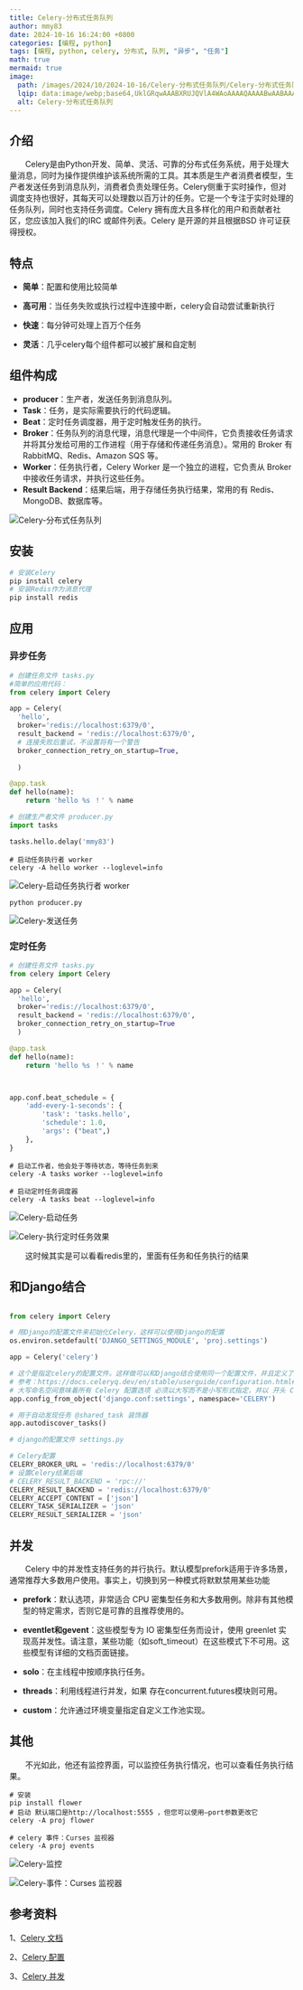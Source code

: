```yaml
---
title: Celery-分布式任务队列
author: mmy83
date: 2024-10-16 16:24:00 +0800
categories: [编程, python]
tags: [编程, python, celery, 分布式, 队列, "异步", "任务"]
math: true
mermaid: true
image:
  path: /images/2024/10/2024-10-16/Celery-分布式任务队列/Celery-分布式任务队列-00.png
  lqip: data:image/webp;base64,UklGRqwAAABXRUJQVlA4WAoAAAAQAAAABwAABAAAQUxQSCkAAAAAetfM1awZAAG7//r/ug8AAxRCQFlEDQABAAIAOWVFUTsBBQAxbEt4PQBWUDggXAAAAPABAJ0BKggABQABQCYlmAJ0AR6CM1hXgAD+4fXeT1Wf/gs4PPzKQ6f2h7FTA1/hZvwB7Qmz8d0rPvo+iIv/7AxYH9v3sw2+uoPHoi+1p2JKxTvWNjg3XpJTaAAA
  alt: Celery-分布式任务队列
---
```


## 介绍

&emsp;&emsp;Celery是由Python开发、简单、灵活、可靠的分布式任务系统，用于处理大量消息，同时为操作提供维护该系统所需的工具。其本质是生产者消费者模型，生产者发送任务到消息队列，消费者负责处理任务。Celery侧重于实时操作，但对调度支持也很好，其每天可以处理数以百万计的任务。它是一个专注于实时处理的任务队列，同时也支持任务调度。Celery 拥有庞大且多样化的用户和贡献者社区，您应该加入我们的IRC 或邮件列表。Celery 是开源的并且根据BSD 许可证获得授权。

## 特点

- **简单**：配置和使用比较简单

- **高可用**：当任务失败或执行过程中连接中断，celery会自动尝试重新执行

- **快速**：每分钟可处理上百万个任务

- **灵活**：几乎celery每个组件都可以被扩展和自定制

## 组件构成

- **producer**：生产者，发送任务到消息队列。
- **Task**：任务，是实际需要执行的代码逻辑。
- **Beat**：定时任务调度器，用于定时触发任务的执行。
- **Broker**：任务队列的消息代理，消息代理是一个中间件，它负责接收任务请求并将其分发给可用的工作进程（用于存储和传递任务消息）。常用的 Broker 有 RabbitMQ、Redis、Amazon SQS 等。
- **Worker**：任务执行者，Celery Worker 是一个独立的进程，它负责从 Broker 中接收任务请求，并执行这些任务。
- **Result Backend**：结果后端，用于存储任务执行结果，常用的有 Redis、MongoDB、数据库等。

![Celery-分布式任务队列](/images/2024/10/2024-10-16/Celery-分布式任务队列/Celery-分布式任务队列-01.png)

## 安装

```bash
# 安装Celery
pip install celery
# 安装Redis作为消息代理
pip install redis
```

## 应用

### 异步任务

```python
# 创建任务文件 tasks.py
#简单的应用代码：
from celery import Celery

app = Celery(
  'hello', 
  broker='redis://localhost:6379/0',
  result_backend = 'redis://localhost:6379/0',
  # 连接失败后重试，不设置将有一个警告
  broker_connection_retry_on_startup=True,
  
  )

@app.task
def hello(name):
    return 'hello %s ！' % name
```

```python
# 创建生产者文件 producer.py
import tasks

tasks.hello.delay('mmy83')
```

```shell
# 启动任务执行者 worker
celery -A hello worker --loglevel=info
```

![Celery-启动任务执行者 worker](/images/2024/10/2024-10-16/Celery-分布式任务队列/Celery-分布式任务队列-02.png)

```shell
python producer.py
```

![Celery-发送任务](/images/2024/10/2024-10-16/Celery-分布式任务队列/Celery-分布式任务队列-03.png)

### 定时任务

```python
# 创建任务文件 tasks.py
from celery import Celery

app = Celery(
  'hello', 
  broker='redis://localhost:6379/0',
  result_backend = 'redis://localhost:6379/0',
  broker_connection_retry_on_startup=True
  )

@app.task
def hello(name):
    return 'hello %s ！' % name



app.conf.beat_schedule = {
    'add-every-1-seconds': {
        'task': 'tasks.hello',
        'schedule': 1.0,
        'args': ("beat",)
    },
}
```

```shell
# 启动工作者，他会处于等待状态，等待任务到来
celery -A tasks worker --loglevel=info

# 启动定时任务调度器
celery -A tasks beat --loglevel=info
```

![Celery-启动任务](/images/2024/10/2024-10-16/Celery-分布式任务队列/Celery-分布式任务队列-04.png)

![Celery-执行定时任务效果](/images/2024/10/2024-10-16/Celery-分布式任务队列/Celery-分布式任务队列-05.png)

&emsp;&emsp;这时候其实是可以看看redis里的，里面有任务和任务执行的结果

## 和Django结合

```python

from celery import Celery

# 用Django的配置文件来初始化Celery，这样可以使用Django的配置
os.environ.setdefault('DJANGO_SETTINGS_MODULE', 'proj.settings')

app = Celery('celery')

# 这个是指定celery的配置文件。这样做可以和Django结合使用同一个配置文件，并且定义了一个命名空间
# 参考：https://docs.celeryq.dev/en/stable/userguide/configuration.html#configuration
# 大写命名空间意味着所有 Celery 配置选项 必须以大写而不是小写形式指定，并以 开头 CELERY_
app.config_from_object('django.conf:settings', namespace='CELERY')

# 用于自动发现任务 @shared_task 装饰器
app.autodiscover_tasks()
```

```python
# django的配置文件 settings.py

# Celery配置
CELERY_BROKER_URL = 'redis://localhost:6379/0'
# 设置Celery结果后端
# CELERY_RESULT_BACKEND = 'rpc://'
CELERY_RESULT_BACKEND = 'redis://localhost:6379/0'
CELERY_ACCEPT_CONTENT = ['json']
CELERY_TASK_SERIALIZER = 'json'
CELERY_RESULT_SERIALIZER = 'json'

```

## 并发

&emsp;&emsp;Celery 中的并发性支持任务的并行执行。默认模型prefork适用于许多场景，通常推荐大多数用户使用。事实上，切换到另一种模式将默默禁用某些功能

- **prefork**：默认选项，非常适合 CPU 密集型任务和大多数用例。除非有其他模型的特定需求，否则它是可靠的且推荐使用的。

- **eventlet和gevent**：这些模型专为 IO 密集型任务而设计，使用 greenlet 实现高并发性。请注意，某些功能（如soft_timeout）在这些模式下不可用。这些模型有详细的文档页面链接。

- **solo**：在主线程中按顺序执行任务。

- **threads**：利用线程进行并发，如果 存在concurrent.futures模块则可用。

- **custom**：允许通过环境变量指定自定义工作池实现。

## 其他

&emsp;&emsp;不光如此，他还有监控界面，可以监控任务执行情况，也可以查看任务执行结果。

```shell
# 安装
pip install flower
# 启动 默认端口是http://localhost:5555 ，但您可以使用–port参数更改它
celery -A proj flower

# celery 事件：Curses 监视器
celery -A proj events
```

![Celery-监控](/images/2024/10/2024-10-16/Celery-分布式任务队列/Celery-分布式任务队列-06.png)

![Celery-事件：Curses 监视器](/images/2024/10/2024-10-16/Celery-分布式任务队列/Celery-分布式任务队列-07.png)

## 参考资料

1、[Celery 文档](https://docs.celeryq.dev/en/stable/index.html)

2、[Celery 配置](https://docs.celeryq.dev/en/stable/userguide/configuration.html#configuration)

3、[Celery 并发](https://docs.celeryq.dev/en/stable/userguide/concurrency/index.html)
